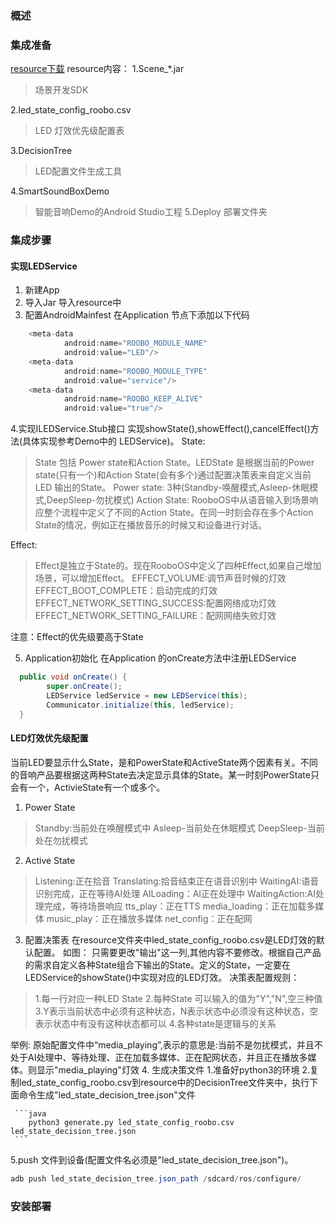 ### 概述

### 集成准备
  [resource下载](https://pan.baidu.com/s/1eSCMlzG)
  resource内容：
  1.Scene_*.jar
  > 场景开发SDK
  
  2.led_state_config_roobo.csv
  > LED 灯效优先级配置表
  
 3.DecisionTree
 > LED配置文件生成工具

4.SmartSoundBoxDemo
> 智能音响Demo的Android Studio工程
5.Deploy
> 部署文件夹

### 集成步骤
#### 实现LEDService
 1. 新建App
 2. 导入Jar
  导入resource中
 3. 配置AndroidMainfest
 在Application 节点下添加以下代码
``` java
    <meta-data
            android:name="ROOBO_MODULE_NAME"
            android:value="LED"/>
    <meta-data
            android:name="ROOBO_MODULE_TYPE"
            android:value="service"/>
    <meta-data
            android:name="ROOBO_KEEP_ALIVE"
            android:value="true"/>
```

4.实现ILEDService.Stub接口
实现showState(),showEffect(),cancelEffect()方法(具体实现参考Demo中的 LEDService)。
State:
> State 包括 Power state和Action State。LEDState 是根据当前的Power state(只有一个)和Action State(会有多个)通过配置决策表来自定义当前LED 输出的State。
> Power state:
> 3种(Standby-唤醒模式,Asleep-休眠模式,DeepSleep-勿扰模式)
> Action State:
 RooboOS中从语音输入到场景响应整个流程中定义了不同的Action State。在同一时刻会存在多个Action State的情况，例如正在播放音乐的时候又和设备进行对话。

Effect:
>Effect是独立于State的。现在RooboOS中定义了四种Effect,如果自己增加场景，可以增加Effect。
 EFFECT_VOLUME:调节声音时候的灯效
 EFFECT_BOOT_COMPLETE：启动完成的灯效
 EFFECT_NETWORK_SETTING_SUCCESS:配置网络成功灯效
EFFECT_NETWORK_SETTING_FAILURE：配网网络失败灯效

注意：Effect的优先级要高于State

5. Application初始化
在Application 的onCreate方法中注册LEDService
```java
  public void onCreate() {
        super.onCreate();
        LEDService ledService = new LEDService(this);
        Communicator.initialize(this, ledService);
  }
```

#### LED灯效优先级配置
当前LED要显示什么State，是和PowerState和ActiveState两个因素有关。不同的音响产品要根据这两种State去决定显示具体的State。某一时刻PowerState只会有一个，ActivieState有一个或多个。

 1. Power State
 >Standby:当前处在唤醒模式中
 >Asleep-当前处在休眠模式
 >DeepSleep-当前处在勿扰模式
 
 2. Active State
 > Listening:正在拾音
 > Translating:拾音结束正在语音识别中
 > WaitingAI:语音识别完成，正在等待AI处理
 > AILoading：AI正在处理中
 > WaitingAction:AI处理完成，等待场景响应
 > tts_play：正在TTS
 > media_loading：正在加载多媒体
 > music_play：正在播放多媒体
 > net_config：正在配网
 
 3. 配置决策表
 在resource文件夹中led_state_config_roobo.csv是LED灯效的默认配置。
 如图：
只需要更改"输出"这一列,其他内容不要修改。根据自己产品的需求自定义各种State组合下输出的State。定义的State，一定要在LEDService的showState()中实现对应的LED灯效。
 决策表配置规则：
 > 1.每一行对应一种LED State
 > 2.每种State 可以输入的值为"Y","N",空三种值
 > 3.Y表示当前状态中必须有这种状态，N表示状态中必须没有这种状态，空表示状态中有没有这种状态都可以
 > 4.各种state是逻辑与的关系
 
 举例:
 原始配置文件中“media_playing”,表示的意思是:当前不是勿扰模式，并且不处于AI处理中、等待处理、正在加载多媒体、正在配网状态，并且正在播放多媒体。则显示"media_playing"灯效
 4. 生成决策文件
	 1.准备好python3的环境
	 2.复制led_state_config_roobo.csv到resource中的DecisionTree文件夹中，执行下面命令生成"led_state_decision_tree.json"文件
	 
	 ```java
	    python3 generate.py led_state_config_roobo.csv led_state_decision_tree.json
	 ```
	 
 5.push 文件到设备(配置文件名必须是"led_state_decision_tree.json")。

 ```java
 adb push led_state_decision_tree.json_path /sdcard/ros/configure/
```

### 安装部署
